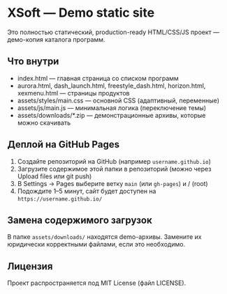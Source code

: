 # XSoft — Demo static site
Это полностью статический, production-ready HTML/CSS/JS проект — демо-копия каталога программ.

## Что внутри
- index.html — главная страница со списком программ
- aurora.html, dash_launch.html, freestyle_dash.html, horizon.html, xexmenu.html — страницы продуктов
- assets/styles/main.css — основной CSS (адаптивный, переменные)
- assets/js/main.js — минимальная логика (переключение темы)
- assets/downloads/*.zip — демонстрационные архивы, которые можно скачивать

## Деплой на GitHub Pages
1. Создайте репозиторий на GitHub (например `username.github.io`)
2. Загрузите содержимое этой папки в репозиторий (можно через Upload files или git push)
3. В Settings → Pages выберите ветку `main` (или `gh-pages`) и / (root)
4. Подождите 1–5 минут, сайт будет доступен на `https://username.github.io/`

## Замена содержимого загрузок
В папке `assets/downloads/` находятся demo-архивы. Замените их юридически корректными файлами, если это необходимо.

## Лицензия
Проект распространяется под MIT License (файл LICENSE).
